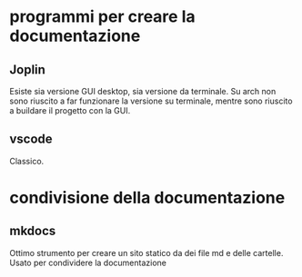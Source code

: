 # programmi per creare la documentazione

## Joplin

Esiste sia versione GUI desktop, sia versione da terminale. Su arch non sono riuscito a far funzionare la versione su terminale, mentre sono riuscito a buildare il progetto con la GUI.

## vscode

Classico.

# condivisione della documentazione

## mkdocs

Ottimo strumento per creare un sito statico da dei file md e delle cartelle.
Usato per condividere la documentazione